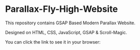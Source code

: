 # Parallax-Fly-High-Website

This repository contains GSAP Based Modern Parallax Website.

Designed on HTML, CSS, JavaScript, GSAP & Scroll-Magic.

You can click the link to see it in your browser:
